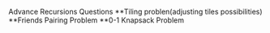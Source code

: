 Advance Recursions Questions
**Tiling problen(adjusting tiles possibilities)
**Friends Pairing Problem
**0-1 Knapsack Problem

